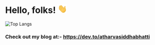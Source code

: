 # Hello, folks! <img src="https://github.com/atharvasiddhabhatti/atharvasiddhabhatti/raw/main/wave.gif" width="30px">
![Top Langs](https://github-readme-stats.vercel.app/api/top-langs/?username=atharvasiddhabhatti&layout=compact&theme=dark&hide_border=true)

### Check out my blog at:- https://dev.to/atharvasiddhabhatti

